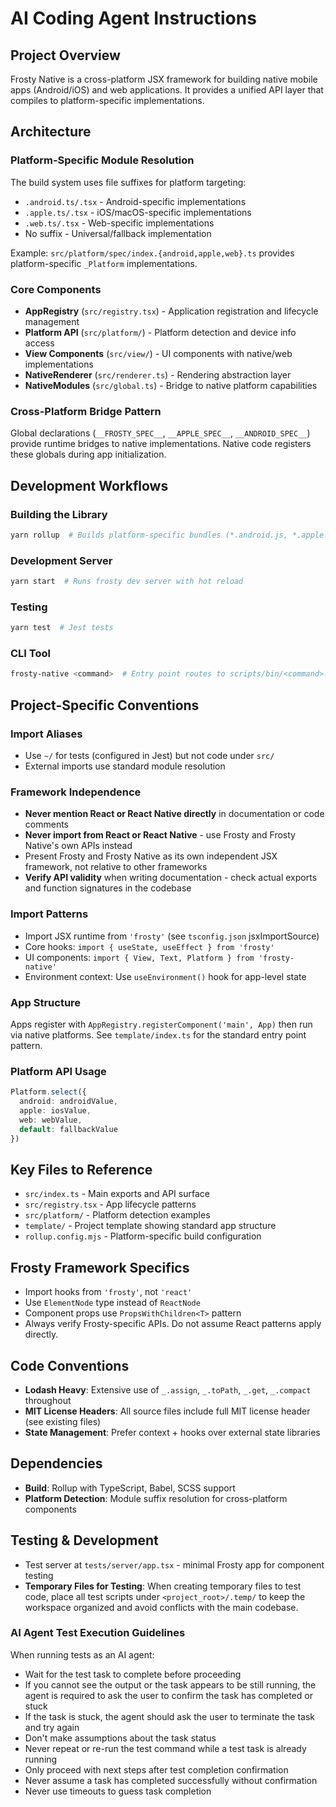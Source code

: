 # AI Coding Agent Instructions

## Project Overview
Frosty Native is a cross-platform JSX framework for building native mobile apps (Android/iOS) and web applications. It provides a unified API layer that compiles to platform-specific implementations.

## Architecture

### Platform-Specific Module Resolution
The build system uses file suffixes for platform targeting:
- `.android.ts/.tsx` - Android-specific implementations
- `.apple.ts/.tsx` - iOS/macOS-specific implementations  
- `.web.ts/.tsx` - Web-specific implementations
- No suffix - Universal/fallback implementation

Example: `src/platform/spec/index.{android,apple,web}.ts` provides platform-specific `_Platform` implementations.

### Core Components
- **AppRegistry** (`src/registry.tsx`) - Application registration and lifecycle management
- **Platform API** (`src/platform/`) - Platform detection and device info access
- **View Components** (`src/view/`) - UI components with native/web implementations
- **NativeRenderer** (`src/renderer.ts`) - Rendering abstraction layer
- **NativeModules** (`src/global.ts`) - Bridge to native platform capabilities

### Cross-Platform Bridge Pattern
Global declarations (`__FROSTY_SPEC__`, `__APPLE_SPEC__`, `__ANDROID_SPEC__`) provide runtime bridges to native implementations. Native code registers these globals during app initialization.

## Development Workflows

### Building the Library
```bash
yarn rollup  # Builds platform-specific bundles (*.android.js, *.apple.js, *.web.js)
```

### Development Server
```bash
yarn start  # Runs frosty dev server with hot reload
```

### Testing
```bash
yarn test  # Jest tests
```

### CLI Tool
```bash
frosty-native <command>  # Entry point routes to scripts/bin/<command>.sh
```

## Project-Specific Conventions

### Import Aliases
- Use `~/` for tests (configured in Jest) but not code under `src/`
- External imports use standard module resolution

### Framework Independence
- **Never mention React or React Native directly** in documentation or code comments
- **Never import from React or React Native** - use Frosty and Frosty Native's own APIs instead
- Present Frosty and Frosty Native as its own independent JSX framework, not relative to other frameworks
- **Verify API validity** when writing documentation - check actual exports and function signatures in the codebase

### Import Patterns
- Import JSX runtime from `'frosty'` (see `tsconfig.json` jsxImportSource)
- Core hooks: `import { useState, useEffect } from 'frosty'`
- UI components: `import { View, Text, Platform } from 'frosty-native'`
- Environment context: Use `useEnvironment()` hook for app-level state

### App Structure
Apps register with `AppRegistry.registerComponent('main', App)` then run via native platforms. See `template/index.ts` for the standard entry point pattern.

### Platform API Usage
```typescript
Platform.select({
  android: androidValue,
  apple: iosValue,
  web: webValue,
  default: fallbackValue
})
```

## Key Files to Reference
- `src/index.ts` - Main exports and API surface
- `src/registry.tsx` - App lifecycle patterns
- `src/platform/` - Platform detection examples
- `template/` - Project template showing standard app structure
- `rollup.config.mjs` - Platform-specific build configuration

## Frosty Framework Specifics
- Import hooks from `'frosty'`, not `'react'`
- Use `ElementNode` type instead of `ReactNode`
- Component props use `PropsWithChildren<T>` pattern
- Always verify Frosty-specific APIs. Do not assume React patterns apply directly.

## Code Conventions
- **Lodash Heavy**: Extensive use of `_.assign`, `_.toPath`, `_.get`, `_.compact` throughout
- **MIT License Headers**: All source files include full MIT license header (see existing files)
- **State Management**: Prefer context + hooks over external state libraries

## Dependencies
- **Build**: Rollup with TypeScript, Babel, SCSS support
- **Platform Detection**: Module suffix resolution for cross-platform components

## Testing & Development
- Test server at `tests/server/app.tsx` - minimal Frosty app for component testing
- **Temporary Files for Testing**: When creating temporary files to test code, place all test scripts under `<project_root>/.temp/` to keep the workspace organized and avoid conflicts with the main codebase.

### AI Agent Test Execution Guidelines
When running tests as an AI agent:
- Wait for the test task to complete before proceeding
- If you cannot see the output or the task appears to be still running, the agent is required to ask the user to confirm the task has completed or stuck
- If the task is stuck, the agent should ask the user to terminate the task and try again
- Don't make assumptions about the task status
- Never repeat or re-run the test command while a test task is already running
- Only proceed with next steps after test completion confirmation
- Never assume a task has completed successfully without confirmation
- Never use timeouts to guess task completion